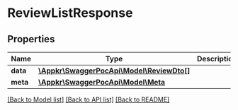# ReviewListResponse

## Properties
Name | Type | Description | Notes
------------ | ------------- | ------------- | -------------
**data** | [**\Appkr\SwaggerPocApi\Model\ReviewDto[]**](ReviewDto.md) |  | 
**meta** | [**\Appkr\SwaggerPocApi\Model\Meta**](Meta.md) |  | 

[[Back to Model list]](../README.md#documentation-for-models) [[Back to API list]](../README.md#documentation-for-api-endpoints) [[Back to README]](../README.md)


